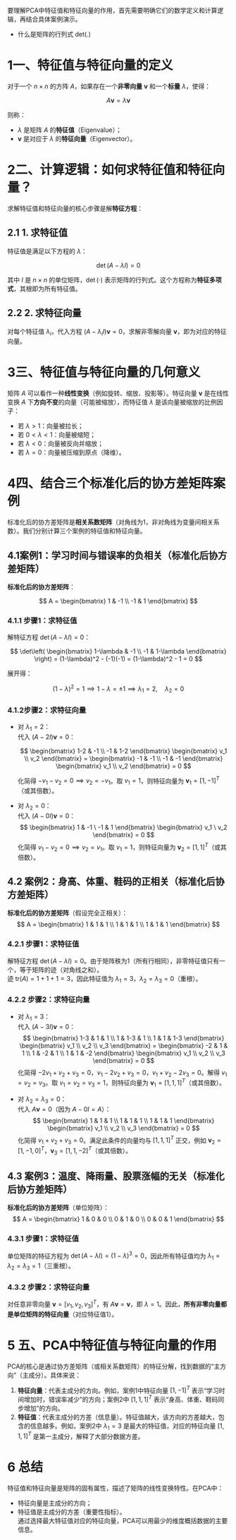 要理解PCA中特征值和特征向量的作用，首先需要明确它们的数学定义和计算逻辑，再结合具体案例演示。

+ 什么是矩阵的行列式 det(.)
# 1 ​**一、特征值与特征向量的定义**​

对于一个 $n \times n$ 的方阵 $A$，如果存在一个**非零向量**​ $\mathbf{v}$ 和一个**标量**​ $\lambda$，使得：

$$
A\mathbf{v} = \lambda \mathbf{v}
$$

则称：

- $\lambda$ 是矩阵 $A$ 的**特征值**​（Eigenvalue）；
- $\mathbf{v}$ 是对应于 $\lambda$ 的**特征向量**​（Eigenvector）。

# 2 ​**二、计算逻辑：如何求特征值和特征向量？​**​

求解特征值和特征向量的核心步骤是解**特征方程**​：

## 2.1 ​**1. 求特征值**​

特征值是满足以下方程的 $\lambda$：

$$
\det(A - \lambda I) = 0
$$

其中 $I$ 是 $n \times n$ 的单位矩阵，$\det(\cdot)$ 表示矩阵的行列式。这个方程称为**特征多项式**，其根即为所有特征值。

## 2.2 ​**2. 求特征向量**​

对每个特征值 $\lambda_i$，代入方程 $(A - \lambda_i I)\mathbf{v} = 0$，求解非零解向量 $\mathbf{v}$，即为对应的特征向量。

# 3 ​**三、特征值与特征向量的几何意义**​

矩阵 $A$ 可以看作一种**线性变换**​（例如旋转、缩放、投影等）。特征向量 $\mathbf{v}$ 是在线性变换 $A$ 下**方向不变**的向量（可能被缩放），而特征值 $\lambda$ 是该向量被缩放的比例因子：

- 若 $\lambda > 1$：向量被拉长；
- 若 $0 < \lambda < 1$：向量被缩短；
- 若 $\lambda < 0$：向量被反向并缩放；
- 若 $\lambda = 0$：向量被压缩到原点（降维）。

# 4 ​**四、结合三个标准化后的协方差矩阵案例**​

标准化后的协方差矩阵是**相关系数矩阵**​（对角线为1，非对角线为变量间相关系数）。我们分别计算三个案例的特征值和特征向量。

## 4.1 ​**案例1：学习时间与错误率的负相关（标准化后协方差矩阵）​**​

​**标准化后的协方差矩阵**​：

$$
A = \begin{bmatrix}
1 & -1 \\
-1 & 1
\end{bmatrix}
$$

### 4.1.1 ​**步骤1：求特征值**​

解特征方程 $\det(A - \lambda I) = 0$：

$$
\det\left( \begin{bmatrix} 1-\lambda & -1 \\ -1 & 1-\lambda \end{bmatrix} \right) = (1-\lambda)^2 - (-1)(-1) = (1-\lambda)^2 - 1 = 0
$$

展开得：

$$
(1-\lambda)^2 = 1 \implies 1-\lambda = \pm 1 \implies \lambda_1 = 2, \quad \lambda_2 = 0
$$

### 4.1.2 ​**步骤2：求特征向量**​

- 对 $\lambda_1 = 2$：  
    代入 $(A - 2I)\mathbf{v} = 0$：
    
    $$
    \begin{bmatrix} 1-2 & -1 \\ -1 & 1-2 \end{bmatrix} \begin{bmatrix} v_1 \\ v_2 \end{bmatrix} = \begin{bmatrix} -1 & -1 \\ -1 & -1 \end{bmatrix} \begin{bmatrix} v_1 \\ v_2 \end{bmatrix} = 0
    $$
    


  化简得 $-v_1 - v_2 = 0 \implies v_2 = -v_1$。取 $v_1 = 1$，则特征向量为 $\mathbf{v}_1 = [1, -1]^T$（或其倍数）。  

- 对 $\lambda_2 = 0$：  
  代入 $(A - 0I)\mathbf{v} = 0$：  
$$
\begin{bmatrix} 1 & -1 \ -1 & 1 \end{bmatrix} \begin{bmatrix} v_1 \ v_2 \end{bmatrix} = 0
$$
  化简得 $v_1 - v_2 = 0 \implies v_2 = v_1$。取 $v_1 = 1$，则特征向量为 $\mathbf{v}_2 = [1, 1]^T$（或其倍数）。  


## 4.2 **案例2：身高、体重、鞋码的正相关（标准化后协方差矩阵）**  
**标准化后的协方差矩阵**（假设完全正相关）：  
$$
A = \begin{bmatrix}  
1 & 1 & 1 \\  
1 & 1 & 1 \\  
1 & 1 & 1  
\end{bmatrix}
$$


### 4.2.1 **步骤1：求特征值**  
解特征方程 $\det(A - \lambda I) = 0$。由于矩阵秩为1（所有行相同），非零特征值只有一个，等于矩阵的迹（对角线之和）。  
迹 $\text{tr}(A) = 1+1+1=3$，因此特征值为 $\lambda_1 = 3$，$\lambda_2 = \lambda_3 = 0$（重根）。  


### 4.2.2 **步骤2：求特征向量**  
- 对 $\lambda_1 = 3$：  
  代入 $(A - 3I)\mathbf{v} = 0$：  
$$
\begin{bmatrix} 1-3 & 1 & 1 \\ 1 & 1-3 & 1 \\ 1 & 1 & 1-3 \end{bmatrix} \begin{bmatrix} v_1 \\ v_2 \\ v_3 \end{bmatrix} = \begin{bmatrix} -2 & 1 & 1 \\ 1 & -2 & 1 \\ 1 & 1 & -2 \end{bmatrix} \begin{bmatrix} v_1 \\ v_2 \\ v_3 \end{bmatrix} = 0
$$
  化简得 $-2v_1 + v_2 + v_3 = 0$，$v_1 - 2v_2 + v_3 = 0$，$v_1 + v_2 - 2v_3 = 0$。解得 $v_1 = v_2 = v_3$。取 $v_1 = v_2 = v_3 = 1$，则特征向量为 $\mathbf{v}_1 = [1, 1, 1]^T$（或其倍数）。  

- 对 $\lambda_2 = \lambda_3 = 0$：  
  代入 $A\mathbf{v} = 0$（因为 $A - 0I = A$）：  
$$
\begin{bmatrix} 1 & 1 & 1 \\ 1 & 1 & 1 \\ 1 & 1 & 1 \end{bmatrix} \begin{bmatrix} v_1 \\ v_2 \\ v_3 \end{bmatrix} = 0
$$
  化简得 $v_1 + v_2 + v_3 = 0$。满足此条件的向量均与 $[1, 1, 1]^T$ 正交，例如 $\mathbf{v}_2 = [1, -1, 0]^T$，$\mathbf{v}_3 = [1, 1, -2]^T$（或其倍数）。  

## 4.3 **案例3：温度、降雨量、股票涨幅的无关（标准化后协方差矩阵）**  
**标准化后的协方差矩阵**（单位矩阵）：  
$$
A = \begin{bmatrix}  
1 & 0 & 0 \\  
0 & 1 & 0 \\  
0 & 0 & 1  
\end{bmatrix}
$$


### 4.3.1 **步骤1：求特征值**  
单位矩阵的特征方程为 $\det(A - \lambda I) = (1-\lambda)^3 = 0$，因此所有特征值均为 $\lambda_1 = \lambda_2 = \lambda_3 = 1$（三重根）。  


### 4.3.2 **步骤2：求特征向量**  
对任意非零向量 $\mathbf{v} = [v_1, v_2, v_3]^T$，有 $A\mathbf{v} = \mathbf{v}$，即 $\lambda = 1$。因此，**所有非零向量都是单位矩阵的特征向量**（对应特征值1）。  


# 5 **五、PCA中特征值与特征向量的作用**  
PCA的核心是通过协方差矩阵（或相关系数矩阵）的特征分解，找到数据的“主方向”（主成分）。具体来说：  

1. **特征向量**：代表主成分的方向。例如，案例1中特征向量 $[1, -1]^T$ 表示“学习时间增加时，错误率减少”的方向；案例2中 $[1, 1, 1]^T$ 表示“身高、体重、鞋码同步增加”的方向。  
2. **特征值**：代表主成分的方差（信息量）。特征值越大，该方向的方差越大，包含的信息越多。例如，案例2中 $\lambda_1 = 3$ 是最大的特征值，对应的特征向量 $[1, 1, 1]^T$ 是第一主成分，解释了大部分数据方差。  


# 6 **总结**  
特征值和特征向量是矩阵的固有属性，描述了矩阵的线性变换特性。在PCA中：  
- 特征向量是主成分的方向；  
- 特征值是主成分的方差（重要性指标）。  
通过选择最大特征值对应的特征向量，PCA可以用最少的维度概括数据的主要信息。
